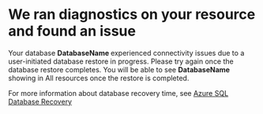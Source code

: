 <properties
	pageTitle="Database Connectivity issue due to User-Initiated Restore detected"
	description="UserInitiatedRestoreInProgress"
	infoBubbleText="Found recent login failure. See details on the right."
	service="microsoft.sql"
	resource="servers"
	authors="aamalvea"
    ms.author="aamalvea"
	displayOrder=""
	articleId="UserInitiatedRestoreInProgress_83B4C1D4-8429-4EC2-BD3E-5C8963AD869A"
	diagnosticScenario=""
	selfHelpType="rca"
	supportTopicIds=""
	resourceTags=""
	productPesIds=""
	cloudEnvironments="public,blackForest,fairfax,mooncake, usnat, ussec"
	ownershipId="AzureData_AzureSQLDB"
/>
# We ran diagnostics on your resource and found an issue

<!--issueDescription-->
Your database **<!--$DatabaseName--> DatabaseName <!--/$DatabaseName-->** experienced connectivity issues due to a user-initiated database restore in progress. Please try again once the database restore completes. You will be able to see **<!--$DatabaseName--> DatabaseName <!--/$DatabaseName-->** showing in All resources once the restore is completed. 
<!--/issueDescription-->

For more information about database recovery time, see [Azure SQL Database Recovery](https://docs.microsoft.com/azure/sql-database/sql-database-recovery-using-backups#recovery-time)


